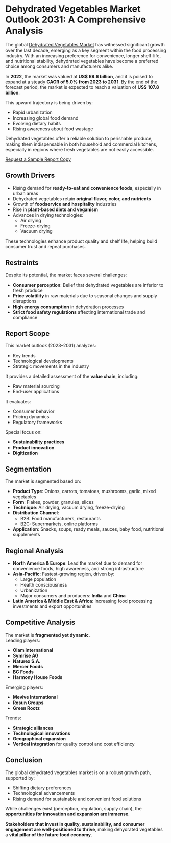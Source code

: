 # Dehydrated Vegetables Market Outlook 2031: A Comprehensive Analysis

The global [Dehydrated Vegetables Market](https://www.transparencymarketresearch.com/dehydrated-vegetables-market.html) has witnessed significant growth over the last decade, emerging as a key segment within the food processing industry. With an increasing preference for convenience, longer shelf-life, and nutritional stability, dehydrated vegetables have become a preferred choice among consumers and manufacturers alike.

In **2022**, the market was valued at **US$ 69.6 billion**, and it is poised to expand at a steady **CAGR of 5.0% from 2023 to 2031**. By the end of the forecast period, the market is expected to reach a valuation of **US$ 107.8 billion**.

This upward trajectory is being driven by:
- Rapid urbanization  
- Increasing global food demand  
- Evolving dietary habits  
- Rising awareness about food wastage  

Dehydrated vegetables offer a reliable solution to perishable produce, making them indispensable in both household and commercial kitchens, especially in regions where fresh vegetables are not easily accessible.

[Request a Sample Report Copy](https://www.transparencymarketresearch.com/sample/sample.php?flag=S&rep_id=55029)

## Growth Drivers

- Rising demand for **ready-to-eat and convenience foods**, especially in urban areas  
- Dehydrated vegetables retain **original flavor, color, and nutrients**  
- Growth of **foodservice and hospitality** industries  
- Rise in **plant-based diets and veganism**  
- Advances in drying technologies:
  - Air drying
  - Freeze-drying
  - Vacuum drying  

These technologies enhance product quality and shelf life, helping build consumer trust and repeat purchases.

## Restraints

Despite its potential, the market faces several challenges:

- **Consumer perception**: Belief that dehydrated vegetables are inferior to fresh produce  
- **Price volatility** in raw materials due to seasonal changes and supply disruptions  
- **High energy consumption** in dehydration processes  
- **Strict food safety regulations** affecting international trade and compliance  

## Report Scope

This market outlook (2023–2031) analyzes:

- Key trends  
- Technological developments  
- Strategic movements in the industry  

It provides a detailed assessment of the **value chain**, including:
- Raw material sourcing
- End-user applications

It evaluates:
- Consumer behavior
- Pricing dynamics
- Regulatory frameworks

Special focus on:
- **Sustainability practices**
- **Product innovation**
- **Digitization**

## Segmentation

The market is segmented based on:

- **Product Type**: Onions, carrots, tomatoes, mushrooms, garlic, mixed vegetables  
- **Form**: Flakes, powder, granules, slices  
- **Technique**: Air drying, vacuum drying, freeze-drying  
- **Distribution Channel**:  
  - B2B: Food manufacturers, restaurants  
  - B2C: Supermarkets, online platforms  
- **Application**: Snacks, soups, ready meals, sauces, baby food, nutritional supplements  

## Regional Analysis

- **North America & Europe**: Lead the market due to demand for convenience foods, high awareness, and strong infrastructure  
- **Asia-Pacific**: Fastest-growing region, driven by:
  - Large population  
  - Health consciousness  
  - Urbanization  
  - Major consumers and producers: **India** and **China**  
- **Latin America & Middle East & Africa**: Increasing food processing investments and export opportunities  

## Competitive Analysis

The market is **fragmented yet dynamic**.  
Leading players:
- **Olam International**
- **Symrise AG**
- **Naturex S.A.**
- **Mercer Foods**
- **BC Foods**
- **Harmony House Foods**

Emerging players:
- **Mevive International**
- **Rosun Groups**
- **Green Rootz**

Trends:
- **Strategic alliances**
- **Technological innovations**
- **Geographical expansion**
- **Vertical integration** for quality control and cost efficiency

## Conclusion

The global dehydrated vegetables market is on a robust growth path, supported by:
- Shifting dietary preferences  
- Technological advancements  
- Rising demand for sustainable and convenient food solutions  

While challenges exist (perception, regulation, supply chain), the **opportunities for innovation and expansion are immense**.  

**Stakeholders that invest in quality, sustainability, and consumer engagement are well-positioned to thrive**, making dehydrated vegetables a **vital pillar of the future food economy**.
